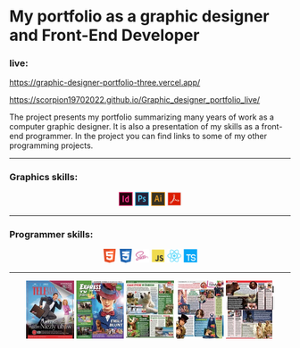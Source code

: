 # My portfolio as a graphic designer and Front-End Developer

### live:

https://graphic-designer-portfolio-three.vercel.app/

https://scorpion19702022.github.io/Graphic_designer_portfolio_live/

The project presents my portfolio summarizing many years of work as a computer graphic designer. It is also a presentation of my skills as a front-end programmer. In the project you can find links to some of my other programming projects.

---

### Graphics skills:

<p align="center" display="flex" justify-content="space-between">
<img src="./img/icons/indesign.png" alt="logo" width="5%">
<img src="./img/icons/photoshop.png" alt="logo" width="5%">
<img src="./img/icons/illustrator.png" alt="logo" width="5%">
<img src="./img/icons/acrobat.png" alt="logo" width="5%">
</p>

---

### Programmer skills:

<p align="center" display="flex" justify-content="space-between">
<img src="./img/icons/html.png" alt="logo" width="5%">
<img src="./img/icons/css.png" alt="logo" width="5%">
<img src="./img/icons/sass.png" alt="logo" width="5%">
<img src="./img/icons/js.png" alt="logo" width="5%">
<img src="./img/icons/react.png" alt="logo" width="5%">
<img src="./img/icons/ts.png" alt="logo" width="5%">
</p>

---

<p align="center" display="flex" justify-content="space-between">
<img src="./img/small/small_OKL_TM_04.jpg" alt="page" width="17%">
<img src="./img/small/small_OKL_PILOT_02.jpg" alt="page" width="17%">
<img src="./img/small/small_PILOT_STR_005.jpg" alt="page" width="17%">
<img src="./img/small/small_TM_STR_001.jpg" alt="page" width="17%">
<img src="./img/small/small_TP_STR_001.jpg" alt="page" width="17%">
</p>
